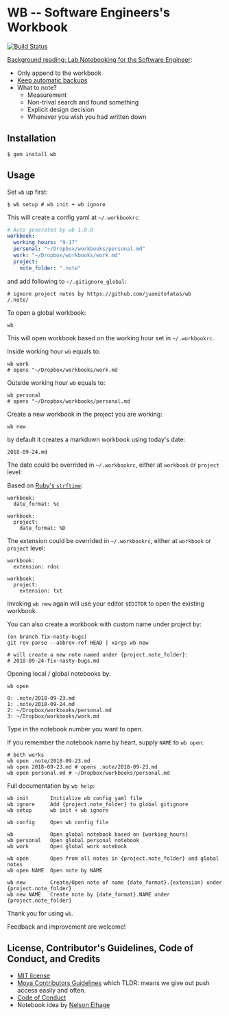 # WB -- Software Engineers's Workbook

[![Build Status](https://travis-ci.org/JuanitoFatas/wb.svg?branch=master)](https://travis-ci.org/JuanitoFatas/wb)

[Background reading: Lab Notebooking for the Software Engineer](https://blog.nelhage.com/2010/06/lab-notebooking-for-the-software-engineer/):

- Only append to the workbook
- [Keep automatic backups](https://github.com/JuanitoFatas/wb/issues/1)
- What to note?
  - Measurement
  - Non-trival search and found something
  - Explicit design decision
  - Whenever you wish you had written down

## Installation

    $ gem install wb

## Usage

Set `wb` up first:

```
$ wb setup # wb init + wb ignore
```

This will create a config yaml at `~/.workbookrc`:

```yaml
# Auto generated by wb 1.0.0
workbook:
  working_hours: "9-17"
  personal: "~/Dropbox/workbooks/personal.md"
  work: "~/Dropbox/workbooks/work.md"
  project:
    note_folder: ".note"
```

and add following to `~/.gitignore_global`:

```
# ignore project notes by https://github.com/juanitofatas/wb
/.note/
```

To open a global workbook:

```
wb
```

This will open workbook based on the working hour set in `~/.workbookrc`.

Inside working hour `wb` equals to:

```
wb work
# opens "~/Dropbox/workbooks/work.md
```

Outside working hour `wb` equals to:

```
wb personal
# opens "~/Dropbox/workbooks/personal.md
```

Create a new workbook in the project you are working:

```
wb new
```

by default it creates a markdown workbook using today's date:

```
2018-09-24.md
```

The date could be overrided in `~/.workbookrc`, either at `workbook` or `project` level:

Based on [Ruby's `strftime`](https://ruby-doc.org/stdlib-2.5.1/libdoc/date/rdoc/DateTime.html#method-i-strftime):

```
workbook:
  date_format: %c
```

```
workbook:
  project:
    date_format: %D
```

The extension could be overrided in `~/.workbookrc`, either at `workbook` or `project` level:

```
workbook:
  extension: rdoc
```

```
workbook:
  project:
    extension: txt
```

Invoking `wb new` again will use your editor `$EDITOR` to open the existing workbook.

You can also create a workbook with custom name under project by:

```
(on branch fix-nasty-bugs)
git rev-parse --abbrev-ref HEAD | xargs wb new

# will create a new note named under {project.note_folder}:
# 2018-09-24-fix-nasty-bugs.md
```

Opening local / global notebooks by:

```
wb open

0: .note/2018-09-23.md
1: .note/2018-09-24.md
2: ~/Dropbox/workbooks/personal.md
3: ~/Dropbox/workbooks/work.md
```

Type in the notebook number you want to open.

If you remember the notebook name by heart, supply `NAME` to `wb open`:

```
# both works
wb open .note/2018-09-23.md
wb open 2018-09-23.md # opens .note/2018-09-23.md
wb open personal.md # ~/Dropbox/workbooks/personal.md
```

Full documentation by `wb help`:

```
wb init       Initialize wb config yaml file
wb ignore     Add {project.note_folder} to global gitignore
wb setup      wb init + wb ignore

wb config     Open wb config file

wb            Open global notebook based on {working_hours}
wb personal   Open global personal notebook
wb work       Open global work notebook

wb open       Open from all notes in {project.note_folder} and global notes
wb open NAME  Open note by NAME

wb new        Create/Open note of name {date_format}.{extension} under {project.note_folder}
wb new NAME   Create note by {date_format}.NAME under {project.note_folder}
```

Thank you for using `wb`.

Feedback and improvement are welcome!

## License, Contributor's Guidelines, Code of Conduct, and Credits

- [MIT license](LICENSE.md)
- [Moya Contributors Guidelines][moya] which TLDR: means we give out push access easily and often.
- [Code of Conduct](CODE_OF_CONDUCT.md)
- Notebook idea by [Nelson Elhage](https://blog.nelhage.com/about/)

[moya]: https://github.com/Moya/contributors
